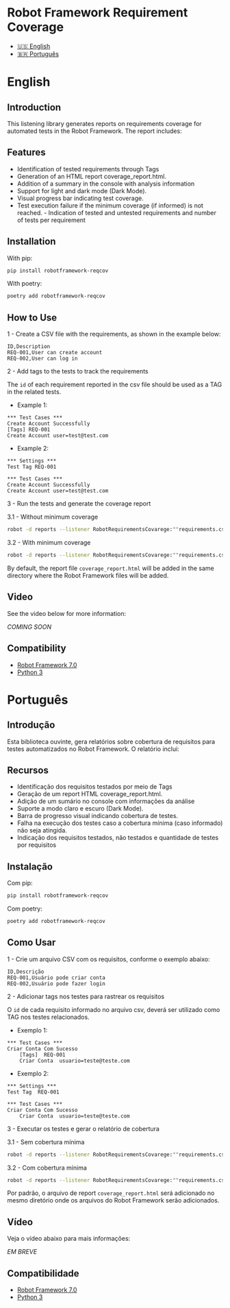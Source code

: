 # Robot Framework Requirement Coverage

- [🇺🇸 English](#english)
- [🇧🇷 Português](#portugues)

# English
## Introduction

This listening library generates reports on requirements coverage for automated tests in the Robot Framework. The report includes:

## Features

- Identification of tested requirements through Tags
- Generation of an HTML report coverage_report.html.
- Addition of a summary in the console with analysis information
- Support for light and dark mode (Dark Mode).
- Visual progress bar indicating test coverage.
- Test execution failure if the minimum coverage (if informed) is not reached.  - Indication of tested and untested requirements and number of tests per requirement

## Installation

With pip:
```bash
pip install robotframework-reqcov
```

With poetry:
```bash
poetry add robotframework-reqcov
```

## How to Use
1 - Create a CSV file with the requirements, as shown in the example below:

``` csv
ID,Description
REQ-001,User can create account
REQ-002,User can log in
```

2 - Add tags to the tests to track the requirements

The `id` of each requirement reported in the csv file should be used as a TAG in the related tests.

 - Example 1:
```
*** Test Cases ***
Create Account Successfully
[Tags] REQ-001
Create Account user=test@test.com 
```

- Example 2:
```
*** Settings ***
Test Tag REQ-001

*** Test Cases ***
Create Account Successfully
Create Account user=test@test.com 
```

3 - Run the tests and generate the coverage report

3.1 - Without minimum coverage
``` bash
robot -d reports --listener RobotRequirementsCovarege:""requirements.csv" .
```

3.2 - With minimum coverage

``` bash
robot -d reports --listener RobotRequirementsCovarege:""requirements.csv":60 .  
```

By default, the report file `coverage_report.html` will be added in the same directory where the Robot Framework files will be added.

## Video

See the video below for more information:

*COMING SOON*

## Compatibility

- [Robot Framework 7.0](https://pypi.org/project/robotframework/7.0/)
- [Python 3](https://www.python.org/)


# Português
## Introdução

Esta biblioteca ouvinte, gera relatórios sobre cobertura de requisitos para testes automatizados no Robot Framework. O relatório inclui:


## Recursos

- Identificação dos requisitos testados por meio de Tags
- Geração de um report HTML coverage_report.html.
- Adição de um sumário no console com informações da análise 
- Suporte a modo claro e escuro (Dark Mode).
- Barra de progresso visual indicando cobertura de testes.
- Falha na execução dos testes caso a cobertura mínima (caso informado) não seja atingida.
- Indicação dos requisitos testados, não testados e quantidade de testes por requisitos

## Instalação

Com pip:
```bash
pip install robotframework-reqcov
```

Com poetry:
```bash
poetry add robotframework-reqcov 
```

## Como Usar
1 - Crie um arquivo CSV com os requisitos, conforme o exemplo abaixo:

``` csv
ID,Descrição
REQ-001,Usuário pode criar conta
REQ-002,Usuário pode fazer login
```

2 - Adicionar tags nos testes para rastrear os requisitos

O `id` de cada requisito informado no arquivo csv, deverá ser utilizado como TAG nos testes relacionados.

   - Exemplo 1:
```
*** Test Cases ***
Criar Conta Com Sucesso
    [Tags]  REQ-001
    Criar Conta  usuario=teste@teste.com  
```

   - Exemplo 2:
```
*** Settings ***
Test Tag  REQ-001

*** Test Cases ***
Criar Conta Com Sucesso
    Criar Conta  usuario=teste@teste.com  
```

3 - Executar os testes e gerar o relatório de cobertura

3.1 - Sem cobertura mínima 
``` bash
robot -d reports --listener RobotRequirementsCovarege:""requirements.csv" .
```

3.2 - Com cobertura mínima 

``` bash
robot -d reports --listener RobotRequirementsCovarege:""requirements.csv":60 .
```

Por padrão, o arquivo de report `coverage_report.html` será adicionado no mesmo diretório onde os arquivos do Robot Framework serão adicionados.

## Vídeo

Veja o vídeo abaixo para mais informações:

*EM BREVE*

## Compatibilidade

-  [Robot Framework 7.0](https://pypi.org/project/robotframework/7.0/)
-  [Python 3](https://www.python.org/)



